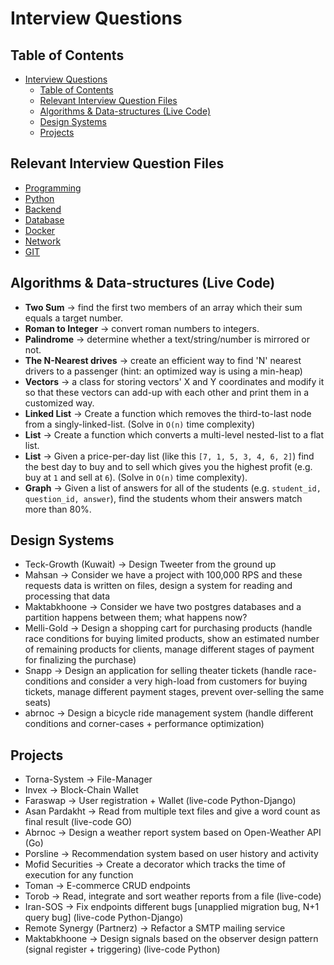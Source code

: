 # Interview Questions

## Table of Contents

- [Interview Questions](#interview-questions)
  - [Table of Contents](#table-of-contents)
  - [Relevant Interview Question Files](#relevant-interview-question-files)
  - [Algorithms \& Data-structures (Live Code)](#algorithms--data-structures-live-code)
  - [Design Systems](#design-systems)
  - [Projects](#projects)

## Relevant Interview Question Files

- [Programming ](programming.md)
- [Python](python.md)
- [Backend](backend.md)
- [Database](database.md)
- [Docker](docker.md)
- [Network](network.md)
- [GIT](git.md)

## Algorithms & Data-structures (Live Code)

- **Two Sum** -> find the first two members of an array which their sum equals a target number.
- **Roman to Integer** -> convert roman numbers to integers.
- **Palindrome** -> determine whether a text/string/number is mirrored or not.
- **The N-Nearest drives** -> create an efficient way to find 'N' nearest drivers to a passenger (hint: an optimized way is using a min-heap)
- **Vectors** -> a class for storing vectors' X and Y coordinates and modify it so that these vectors can add-up with each other and print them in a customized way.
- **Linked List** -> Create a function which removes the third-to-last node from a singly-linked-list. (Solve in `O(n)` time complexity)
- **List** -> Create a function which converts a multi-level nested-list to a flat list.
- **List** -> Given a price-per-day list (like this `[7, 1, 5, 3, 4, 6, 2]`) find the best day to buy and to sell which gives you the highest profit (e.g. buy at `1` and sell at `6`). (Solve in `O(n)` time complexity).
- **Graph** -> Given a list of answers for all of the students (e.g. `student_id, question_id, answer`), find the students whom their answers match more than 80%.

## Design Systems

- Teck-Growth (Kuwait) -> Design Tweeter from the ground up
- Mahsan -> Consider we have a project with 100,000 RPS and these requests data is written on files, design a system for reading and processing that data
- Maktabkhoone -> Consider we have two postgres databases and a partition happens between them; what happens now?
- Melli-Gold -> Design a shopping cart for purchasing products (handle race conditions for buying limited products, show an estimated number of remaining products for clients, manage different stages of payment for finalizing the purchase)
- Snapp -> Design an application for selling theater tickets (handle race-conditions and consider a very high-load from customers for buying tickets, manage different payment stages, prevent over-selling the same seats)
- abrnoc -> Design a bicycle ride management system (handle different conditions and corner-cases + performance optimization)

## Projects

- Torna-System -> File-Manager
- Invex -> Block-Chain Wallet
- Faraswap -> User registration + Wallet (live-code Python-Django)
- Asan Pardakht -> Read from multiple text files and give a word count as final result (live-code GO)
- Abrnoc -> Design a weather report system based on Open-Weather API (Go)
- Porsline -> Recommendation system based on user history and activity
- Mofid Securities -> Create a decorator which tracks the time of execution for any function
- Toman -> E-commerce CRUD endpoints
- Torob -> Read, integrate and sort weather reports from a file (live-code)
- Iran-SOS -> Fix endpoints different bugs [unapplied migration bug, N+1 query bug] (live-code Python-Django)
- Remote Synergy (Partnerz) -> Refactor a SMTP mailing service
- Maktabkhoone -> Design signals based on the observer design pattern (signal register + triggering) (live-code Python)
